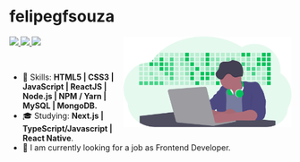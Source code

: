 # felipegfsouza

<img align="right" width="300px" src="./bio-image.svg" />

<p align="left">
  <a href="mailto:felipegfsouza@gmail.com">
    <img src="https://img.shields.io/badge/-felipegfsouza@gmail.com-6633cc?style=flat-square&logo=Gmail&logoColor=white&link=mailto:felipegfsouza@gmail.com" />
  </a>
  <a href="https://www.linkedin.com/in/felipe-gabriel-430a39208/">
    <img src="https://img.shields.io/badge/-Felipe%20Souza-6633cc?style=flat-square&logo=Linkedin&logoColor=white&link=https://www.linkedin.com/in/felipe-gabriel-430a39208/" />
  </a>
  
  <a href="https://github.com/felipegfsouza/?tab=follow">
    <img src="https://img.shields.io/github/followers/felipegfsouza?label=Follow&style=social" />
  </a>
</p>

<br>

- :rocket: Skills: <strong>HTML5 | CSS3  | JavaScript  | ReactJS | Node.js | NPM / Yarn | MySQL |
MongoDB.</strong>
- :mortar_board: Studying: <strong>Next.js | TypeScript/Javascript | React Native</strong>.
- 🔭  I am currently looking for a job as Frontend Developer.

<br>



<!--
**felipegfsouza/felipegfsouza** is a ✨ _special_ ✨ repository because its `README.md` (this file) appears on your GitHub profile.

Here are some ideas to get you started:

- 🔭 I’m currently working on ...
- 🌱 I’m currently learning ...
- 👯 I’m looking to collaborate on ...
- 🤔 I’m looking for help with ...
- 💬 Ask me about ...
- 📫 How to reach me: ...
- 😄 Pronouns: ...
- ⚡ Fun fact: ...
-->

